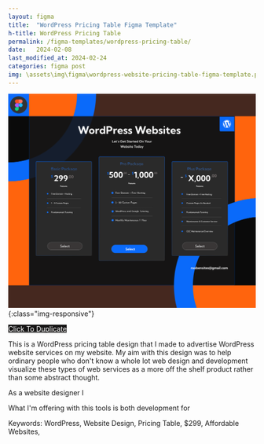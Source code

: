 ```yaml
---
layout: figma
title:  "WordPress Pricing Table Figma Template"
h-title: WordPress Pricing Table
permalink: /figma-templates/wordpress-pricing-table/
date:   2024-02-08
last_modified_at: 2024-02-24
categories: figma post
img: \assets\img\figma\wordpress-website-pricing-table-figma-template.png
---
```


![WordPress Pricing Table Section Website Design](\assets\img\figma\wordpress-website-pricing-table-figma-template.png){:class="img-responsive"}

<a style="color:#fff;background:#161515;"
class="button" href="https://www.figma.com/community/file/1292240575217001327/wordpress-website-pricing-table" target="_blank">Click To Duplicate</a>

This is a WordPress pricing table design that I made to advertise WordPress website services on my website. My aim with this design was to help ordinary people who don't know a whole lot web design and development visualize these types of web services as a more off the shelf product rather than some abstract thought. 

As a website designer I 

What I'm offering with this tools is both development for 

Keywords: WordPress, Website Design, Pricing Table, $299, Affordable Websites, 
